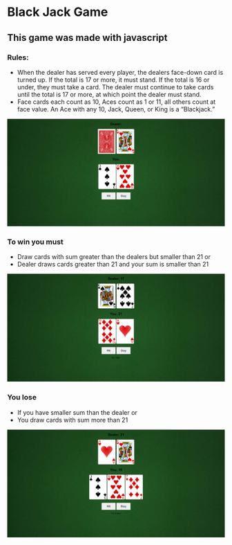 # Black Jack Game
## This game was made with javascript 
### Rules:
- When the dealer has served every player, the dealers face-down card is turned up. If the total is 17 or more, it must stand. If the total is 16 or under, they must take a card. The dealer must continue to take cards until the total is 17 or more, at which point the dealer must stand.
- Face cards each count as 10, Aces count as 1 or 11, all others count at face value. An Ace with any 10, Jack, Queen, or King is a “Blackjack.” 

<img src="Screenshots/screenshot_1.png" />

### To win you must
- Draw cards with sum greater than the dealers but smaller than 21 or
- Dealer draws cards greater than 21 and your sum is smaller than 21

<img src="Screenshots/Screenshot_3.png" />

### You lose
- If you have smaller sum than the dealer or
- You draw cards with sum more than 21

<img src="Screenshots/screenshot_2.png" />
